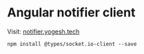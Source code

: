 # Angular notifier client

Visit: [notifier.yogesh.tech](http://notifier.yogesh.tech) 

```npm install @types/socket.io-client --save```
